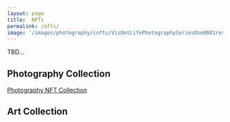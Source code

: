 ```yaml
---
layout: page
title:  NFTs
permalink: /nfts/
image: '/images/photography/cnfts/VizDotLifePhotographySeriesOne0001resized_25.jpg'
---
```

TBD...

## Photography Collection
[Photography NFT Collection](https://viz.life/photography-nfts)

## Art Collection
